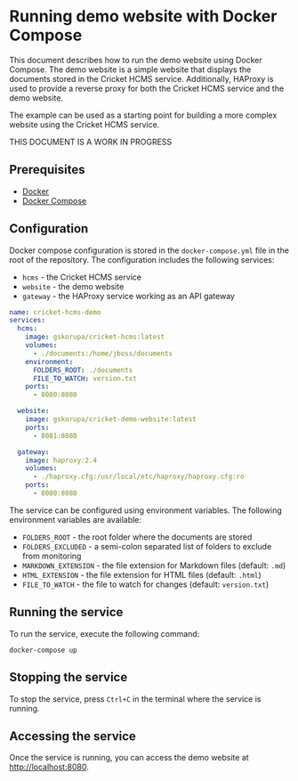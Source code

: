# Running demo website with Docker Compose

This document describes how to run the demo website using Docker Compose. The demo website is a simple website that displays the documents stored in the Cricket HCMS service. Additionally, HAProxy is used to provide a reverse proxy for both the Cricket HCMS service and the demo website.

The example can be used as a starting point for building a more complex website using the Cricket HCMS service.

THIS DOCUMENT IS A WORK IN PROGRESS

## Prerequisites

- [Docker](https://docs.docker.com/get-docker/)
- [Docker Compose](https://docs.docker.com/compose/install/)

## Configuration

Docker compose configuration is stored in the `docker-compose.yml` file in the root of the repository. The configuration includes the following services:

- `hcms` - the Cricket HCMS service
- `website` - the demo website
- `gateway` - the HAProxy service working as an API gateway

```yaml
name: cricket-hcms-demo
services:
  hcms:
    image: gskorupa/cricket-hcms:latest
    volumes:
      - ./documents:/home/jboss/documents
    environment:
      FOLDERS_ROOT: ./documents
      FILE_TO_WATCH: version.txt
    ports:
      - 8080:8080

  website:
    image: gskorupa/cricket-demo-website:latest
    ports:
      - 8081:8080

  gateway:
    image: haproxy:2.4
    volumes:
      - ./haproxy.cfg:/usr/local/etc/haproxy/haproxy.cfg:ro
    ports:
      - 8080:8080
```

The service can be configured using environment variables. The following environment variables are available:

- `FOLDERS_ROOT` - the root folder where the documents are stored
- `FOLDERS_EXCLUDED` - a semi-colon separated list of folders to exclude from monitoring
- `MARKDOWN_EXTENSION` - the file extension for Markdown files (default: `.md`)
- `HTML_EXTENSION` - the file extension for HTML files (default: `.html`)
- `FILE_TO_WATCH` - the file to watch for changes (default: `version.txt`)


## Running the service

To run the service, execute the following command:

```shell
docker-compose up
```


## Stopping the service

To stop the service, press `Ctrl+C` in the terminal where the service is running.

## Accessing the service

Once the service is running, you can access the demo website at [http://localhost:8080](http://localhost:8080).

